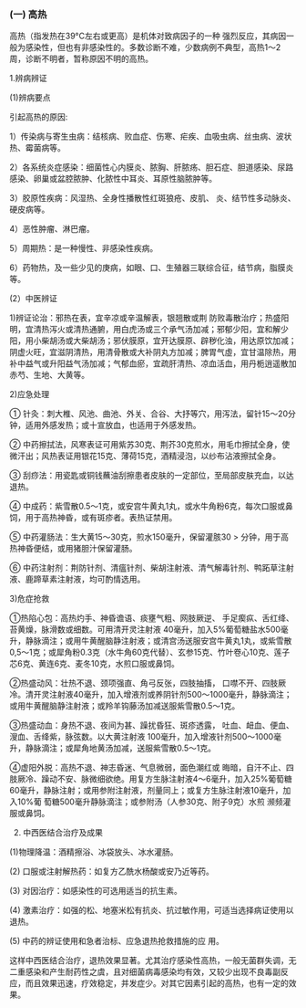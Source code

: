 ###   (一) 高热

高热（指发热在39°C左右或更高）是机体对致病因子的一种 强烈反应，其病因一般为感染性，但也有非感染性的。多数诊断不难，少数病例不典型，高热1〜2周，诊断不明者，暂称原因不明的高热。

1.辨病辨证 

(1)辨病要点 

引起高热的原因:  

1）传染病与寄生虫病：结核病、败血症、伤寒、疟疾、血吸虫病、丝虫病、波状热、霉菌病等。

2）各系统炎症感染：细菌性心内膜炎、脓胸、肝脓疡、胆石症、胆道感染、尿路感染、卵巢或盆腔脓肿、化脓性中耳炎、耳原性脑脓肿等。

3）胶原性疾病：风湿热、全身性播散性红斑狼疮、皮肌、 炎、结节性多动脉炎、硬皮病等。 

4）恶性肿瘤、淋巴瘤。

5）周期热：是一种慢性、非感染性疾病。  

6）药物热，及一些少见的庚病，如眼、口、生殖器三联综合征，结节病，脂膜炎等。      

(2）中医辨证 

1)辨证论治：邪热在表，宜辛凉或辛温解表，银翘散或荆 防败毒散治疗；热盛阳明，宜清热泻火或清热通腑，用白虎汤或三个承气汤加减；邪郁少阳，宜和解少阳，用小柴胡汤或大柴胡汤；邪伏膜原，宜开达膜原、辟秽化浊，用达原饮加减；阴虚火旺，宜滋阴清热，用清骨散或大补阴丸方加减；脾胃气虛，宜甘温除热，用补中益气或升阳益气汤加减；气郁血瘀，宜疏肝清热、凉血活血，用丹栀逍遥散加赤芍、生地、大黄等。

2)应急处理

①   针灸：刺大椎、风池、曲池、外关、合谷、大抒等穴，用泻法，留针15〜20分钟，适用外感发热；或十宣放血，也适用于外感发热。

②  中药擦拭法，风寒表证可用紫苏30克、荆芥30克煎水，用毛巾擦拭全身，使微汗出；风热表证用银花15克、薄荷15克，酒精浸泡，以纱布沾液擦拭全身。

③  刮痧法：用瓷匙或铜钱蘸油刮擦患者皮肤的一定部位，至局部皮肤充血，以达退热。 

④   中成药：紫雪散0.5〜1克，或安宫牛黄丸1丸，或水牛角粉6克，每次口服或鼻饲，用于高热神昏，或有斑疹者。表热证禁用。

⑤  中药灌肠法：生大黄15〜30克，煎水150毫升，保留灌胲30 > 分钟，用于高热神昏便结，或用猪胆汁保留灌肠。

⑥  中药注射剂：荆防针剂、清瘟针剂、柴胡注射液、清气解毒针剂、鸭跖草注射液、鹿蹄草素注射液，均可酌情选用。

3)危症抢救

①热陷心包：高热灼手、神昏谵语、痰壅气粗、网肢厥逆、  手足瘈疭、舌红绛、苔黄燥，脉滑数或细数。可用清开灵注射液 40毫升，加入5%葡萄糖盐水500毫升，静脉滴注；或用牛黄醒脑静注射液；或清宫汤送服安宫牛黄丸1丸，或紫雪散0,5〜1克；或犀角粉0.3克（水牛角60克代替）、玄参15克、竹叶卷心10克、莲子 芯6克、黄连6克、麦冬10克，水煎口服或鼻饲。

②热盛动风：壮热不退、颈项强直、角弓反张，四肢抽搐， 口噤不开、四肢厥冷。清开灵注射液40毫升，加入增液剂或养阴针剂500〜1000毫升，静脉滴注；或用牛黄醒脑静注射液；或羚羊钩藤汤加减送服紫雪散0.5〜1克。  

③热盛动血：身热不退、夜间为甚、躁扰昏狂、斑疹透露， 吐血、衄血、便血、溲血、舌绛紫，脉弦数。以大黄注射液 100毫升，加入增液针剂500〜1000毫升，静脉滴注；或犀角地黄汤加减，送服紫雪散0.5〜1克。  

④虚阳外脱：高热不退、神志昏迷、气息微弱，面色潮红或 晦暗，自汗不止、四肢厥冷、躁动不安、脉微细欲绝。用复方生脉注射液4〜6毫升，加入25%葡萄糖60毫升，静脉注射；或用参附注射液，剂量同上；或复方生脉注射液10毫升，加入10%葡 萄糖500毫升静脉滴注；或参附汤（人参30克、附子9克）水煎 濒频灌服或鼻饲。

2. 中西医结合治疗及成果

(1)物理降温：酒精擦浴、冰袋放头、冰水灌肠。

(2) 口服或注射解热药：如复方乙酰水杨酸或安乃近等药。  

(3) 对因治疗：如感染性的可选用适当的抗生素。

(4) 激素治疗：如强的松、地塞米松有抗炎、抗过敏作用，可适当选择病证使用以退热。

(5) 中药的辨证使用和急者治标、应急退热抢救措施的应 用。  

这样中西医结合治疗，退热效果显著。尤其治疗感染性高热，一般无菌群失调，无二重感染和产生耐药性之虞，且对细菌病毒感染均有效，又较少出现不良毒副反应，而且效果迅速，疗效稳定，并发症少。对其它因素引起的高热，也有一定的效果。
